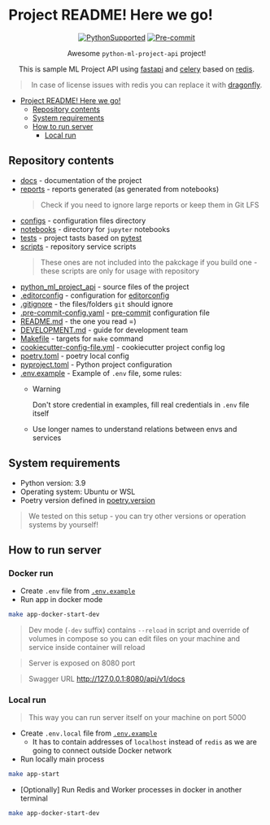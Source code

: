 # Project README! Here we go!

<div align="center">

[![PythonSupported](https://img.shields.io/badge/python-3.9-brightgreen.svg)](https://python3statement.org/#sections50-why)
[![Pre-commit](https://img.shields.io/badge/pre--commit-enabled-brightgreen?logo=pre-commit&logoColor=white)](https://pre-commit.com/)

Awesome `python-ml-project-api` project!

This is sample ML Project API using [fastapi](https://fastapi.tiangolo.com/) and [celery](https://docs.celeryq.dev/en/stable/) based on [redis](https://redis.io/).

> In case of license issues with redis you can replace it with [dragonfly](https://github.com/dragonflydb/dragonfly).

</div>

- [Project README! Here we go!](#project-readme-here-we-go)
  - [Repository contents](#repository-contents)
  - [System requirements](#system-requirements)
  - [How to run server](#how-to-run-server)
    - [Local run](#local-run)

## Repository contents

- [docs](docs) - documentation of the project
- [reports](reports) - reports generated (as generated from notebooks)
  > Check if you need to ignore large reports or keep them in Git LFS
- [configs](configs) - configuration files directory
- [notebooks](notebooks) - directory for `jupyter` notebooks
- [tests](tests) - project tasts based on [pytest](https://docs.pytest.org/en/stable/)
- [scripts](scripts) - repository service scripts
  > These ones are not included into the pakckage if you build one - these scripts are only for usage with repository
- [python_ml_project_api](python_ml_project_api) - source files of the project
- [.editorconfig](.editorconfig) - configuration for [editorconfig](https://editorconfig.org/)
- [.gitignore](.gitignore) - the files/folders `git` should ignore
- [.pre-commit-config.yaml](.pre-commit-config.yaml) - [pre-commit](https://pre-commit.com/) configuration file
- [README.md](README.md) - the one you read =)
- [DEVELOPMENT.md](DEVELOPMENT.md) - guide for development team
- [Makefile](Makefile) - targets for `make` command
- [cookiecutter-config-file.yml](cookiecutter-config-file.yml) - cookiecutter project config log
- [poetry.toml](poetry.toml) - poetry local config
- [pyproject.toml](pyproject.toml) - Python project configuration
- [.env.example](.env.example) - Example of `.env` file, some rules:
  - > [!WARNING]
    > Don't store credential in examples, fill real credentials in `.env` file itself
  - Use longer names to understand relations between envs and services

## System requirements

- Python version: 3.9
- Operating system: Ubuntu or WSL
- Poetry version defined in [poetry.version](poetry.version)

> We tested on this setup - you can try other versions or operation systems by yourself!

## How to run server

### Docker run

- Create `.env` file from [`.env.example`](.env.example)
- Run app in docker mode
```bash
make app-docker-start-dev
```

> Dev mode (`-dev` suffix) contains `--reload` in script and override of volumes in compose so you can edit files on your machine and service inside container will reload

> Server is exposed on 8080 port

> Swagger URL http://127.0.0.1:8080/api/v1/docs

### Local run

> This way you can run server itself on your machine on port 5000

- Create `.env.local` file from [`.env.example`](.env.example)
  - It has to contain addresses of `localhost` instead of `redis` as we are going to connect outside Docker network
- Run locally main process
```bash
make app-start
```
- [Optionally] Run Redis and Worker processes in docker in another terminal
```bash
make app-docker-start-dev
```
